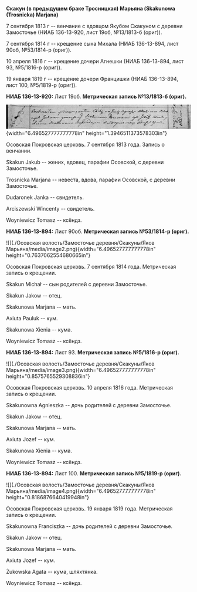 **Скакун (в предыдущем браке Тросницкая) Марьяна (Skakunowa (Trosnicka)
Marjana)**

7 сентября 1813 г -- венчание с вдовцом Якубом Скакуном с деревни
Замосточье (НИАБ 136-13-920, лист 19об, №13/1813-б (ориг)).

7 сентября 1814 г -- крещение сына Михала (НИАБ 136-13-894, лист 90об,
№53/1814-р (ориг)).

10 апреля 1816 г -- крещение дочери Агнешки (НИАБ 136-13-894, лист 93,
№5/1816-р (ориг)).

19 января 1819 г -- крещение дочери Францишки (НИАБ 136-13-894, лист
100, №5/1819-р (ориг)).

**НИАБ 136-13-920:** Лист 19об. **Метрическая запись №13/1813-б
(ориг).**

![](./media/2e343d69be50db34dd813ea5dc1d216a0bb2709d.png){width="6.496527777777778in"
height="1.3946511373578303in"}

Осовская Покровская церковь. 7 сентября 1813 года. Запись о венчании.

Skakun Jakub -- жених, вдовец, парафии Осовской, с деревни Замосточье.

Trosnicka Marjana -- невеста, вдова, парафии Осовской, с деревни
Замосточье.

Dudaronek Janka -- свидетель.

Arciszewski Wincenty -- свидетель.

Woyniewicz Tomasz -- ксёндз.

**НИАБ 136-13-894:** Лист 90об. **Метрическая запись №53/1814-р
(ориг).**

![](./Осовская волость/Замосточье деревня/Скакуны/Яков Марьяна/media/image2.png){width="6.496527777777778in"
height="0.7637062554680665in"}

Осовская Покровская церковь. 7 сентября 1814 года. Метрическая запись о
крещении.

Skakun Michał -- сын родителей с деревни Замосточье.

Skakun Jakow -- отец.

Skakunowa Marjana -- мать.

Axiuta Pauluk -- кум.

Skakunowa Xienia -- кума.

Woyniewicz Tomasz -- ксёндз.

**НИАБ 136-13-894:** Лист 93. **Метрическая запись №5/1816-р (ориг).**

![](./Осовская волость/Замосточье деревня/Скакуны/Яков Марьяна/media/image3.png){width="6.496527777777778in"
height="0.8575765529308836in"}

Осовская Покровская церковь. 10 апреля 1816 года. Метрическая запись о
крещении.

Skakunowna Agnieszka -- дочь родителей с деревни Замосточье.

Skakun Jakow -- отец.

Skakunowa Marjana -- мать.

Axiuta Jozef -- кум.

Skakunowa Xienia -- кума.

Woyniewicz Tomasz -- ксёндз.

**НИАБ 136-13-894:** Лист 100. **Метрическая запись №5/1819-р (ориг).**

![](./Осовская волость/Замосточье деревня/Скакуны/Яков Марьяна/media/image4.png){width="6.496527777777778in"
height="0.8186876640419948in"}

Осовская Покровская церковь. 19 января 1819 года. Метрическая запись о
крещении.

Skakunowna Franciszka -- дочь родителей с деревни Замосточье.

Skakun Jakоw -- отец.

Skakunowa Marjana -- мать.

Axiuta Jozef -- кум.

Żukowska Agata -- кума, шляхтянка.

Woyniewicz Tomasz -- ксёндз.
